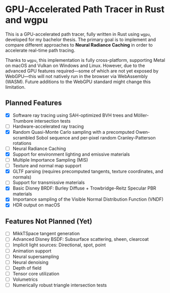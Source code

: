 # GPU-Accelerated Path Tracer in Rust and wgpu

This is a GPU-accelerated path tracer, fully written in Rust using `wgpu`, developed for my bachelor thesis. The primary goal is to implement and compare different approaches to **Neural Radiance Caching** in order to accelerate real-time path tracing.

Thanks to `wgpu`, this implementation is fully cross-platform, supporting Metal on macOS and Vulkan on Windows and Linux. However, due to the advanced GPU features required—some of which are not yet exposed by WebGPU—this will not natively run in the browser via WebAssembly (WASM). Future additions to the WebGPU standard might change this limitation.

## Planned Features
- [X] Software ray tracing using SAH-optimized BVH trees and Möller-Trumbore intersection tests
- [ ] Hardware-accelerated ray tracing
- [X] Random Quasi-Monte Carlo sampling with a precomputed Owen-scrambled Sobol sequence and per-pixel random Cranley-Patterson rotations
- [ ] Neural Radiance Caching
- [X] Support for environment lighting and emissive materials
- [ ] Multiple Importance Sampling (MIS)
- [ ] Texture and normal map support
- [X] GLTF parsing (requires precomputed tangents, texture coordinates, and normals)
- [ ] Support for transmissive materials
- [X] Basic Disney BRDF: Burley Diffuse + Trowbridge-Reitz Specular PBR materials
- [X] Importance sampling of the Visible Normal Distribution Function (VNDF)
- [X] HDR output on macOS

## Features Not Planned (Yet)
- [ ] MikkTSpace tangent generation
- [ ] Advanced Disney BSDF: Subsurface scattering, sheen, clearcoat
- [ ] Implicit light sources: Directional, spot, point
- [ ] Animation support
- [ ] Neural supersampling
- [ ] Neural denoising
- [ ] Depth of field
- [ ] Tensor core utilization
- [ ] Volumetrics
- [ ] Numerically robust triangle intersection tests